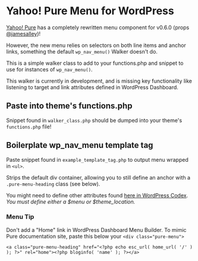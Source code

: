 # Yahoo! Pure Menu for WordPress
[Yahoo! Pure](https://github.com/yahoo/pure) has a completely rewritten menu component for v0.6.0 (props [@jamesalley](https://github.com/jamesalley))!

However, the new menu relies on selectors on both line items and anchor links, something the default ```wp_nav_menu()``` Walker doesn't do.

This is a simple walker class to add to your functions.php and snippet to use for instances of ```wp_nav_menu()```.

This walker is currently in development, and is missing key functionality like listening to target and link attributes defined in WordPress Dashboard.

## Paste into theme's functions.php

Snippet found in ```walker_class.php``` should be dumped into your theme's ```functions.php``` file!

## Boilerplate wp_nav_menu template tag

Paste snippet found in ```example_template_tag.php``` to output menu wrapped in ```<ul>```. 

Strips the default div container, allowing you to still define an anchor with a ```.pure-menu-heading``` class (see below). 

You might need to define other attributes found [here in WordPress Codex](http://codex.wordpress.org/Function_Reference/wp_nav_menu). 
*You must define either a $menu or $theme_location.*

### Menu Tip

Don't add a "Home" link in WordPress Dashboard Menu Builder. To mimic Pure documentation site, paste this below your ```<div class="pure-menu">```

```
<a class="pure-menu-heading" href="<?php echo esc_url( home_url( '/' ) ); ?>" rel="home"><?php bloginfo( 'name' ); ?></a>
```
